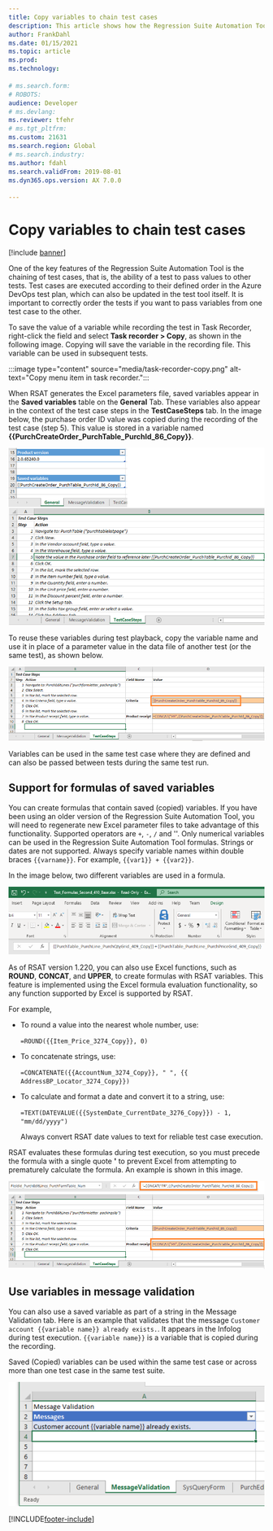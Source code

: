 ```yaml
---
title: Copy variables to chain test cases
description: This article shows how the Regression Suite Automation Tool can be used to chain test cases, which is the ability of a test to pass values to other tests.
author: FrankDahl
ms.date: 01/15/2021
ms.topic: article
ms.prod:
ms.technology:

# ms.search.form:
# ROBOTS:
audience: Developer
# ms.devlang:
ms.reviewer: tfehr
# ms.tgt_pltfrm:
ms.custom: 21631
ms.search.region: Global
# ms.search.industry:
ms.author: fdahl
ms.search.validFrom: 2019-08-01
ms.dyn365.ops.version: AX 7.0.0

---
```


# Copy variables to chain test cases

[!include [banner](../../includes/banner.md)]

One of the key features of the Regression Suite Automation Tool is the chaining of test cases, that is, the ability of a test to pass values to other tests. Test cases are executed according to their defined order in the Azure DevOps test plan, which can also be updated in the test tool itself. It is important to correctly order the tests if you want to pass variables from one test case to the other.

To save the value of a variable while recording the test in Task Recorder, right-click the field and select **Task recorder > Copy**, as shown in the following image. Copying will save the variable in the recording file. This variable can be used in subsequent tests.

:::image type="content" source="media/task-recorder-copy.png" alt-text="Copy menu item in task recorder.":::

When RSAT generates the Excel parameters file, saved variables appear in the **Saved variables** table on the **General** Tab. These variables also appear in the context of the test case steps in the **TestCaseSteps** tab. In the image below, the purchase order ID value was copied during the recording of the test case (step 5). This value is stored in a variable named **{{PurchCreateOrder_PurchTable_PurchId_86_Copy}}**.

![Saved variables in Excel.](media/saved-variables.png)

To reuse these variables during test playback, copy the variable name and use it in place of a parameter value in the data file of another test (or the same test), as shown below.

![Reusing variables in Excel.](media/reuse-variables.png)

Variables can be used in the same test case where they are defined and can also be passed between tests during the same test run.

## Support for formulas of saved variables

You can create formulas that contain saved (copied) variables. If you have been using an older version of the Regression Suite Automation Tool, you will need to regenerate new Excel parameter files to take advantage of this functionality. Supported operators are `+`, `-`, `/` and '\'. Only numerical variables can be used in the Regression Suite Automation Tool formulas. Strings or dates are not supported. Always specify variable names within double braces `{{varname}}`. For example, `{{var1}} + {{var2}}`.

In the image below, two different variables are used in a formula.

![Creating a formula in Excel.](media/formulas.png)

As of RSAT version 1.220, you can also use Excel functions, such as **ROUND**, **CONCAT**, and **UPPER**, to create formulas with RSAT variables. This feature is implemented using the Excel formula evaluation functionality, so any function supported by Excel is supported by RSAT.

For example,

+ To round a value into the nearest whole number, use:

    `=ROUND({{Item_Price_3274_Copy}}, 0)`

+ To concatenate strings, use:

    `=CONCATENATE({{AccountNum_3274_Copy}}, " ", {{ AddressBP_Locator_3274_Copy}})`

+ To calculate and format a date and convert it to a string, use:

    `=TEXT(DATEVALUE({{SystemDate_CurrentDate_3276_Copy}}) - 1, "mm/dd/yyyy")`

    Always convert RSAT date values to text for reliable test case execution.

RSAT evaluates these formulas during test execution, so you must precede the formula with a single quote **\'** to prevent Excel from attempting to prematurely calculate the formula. An example is shown in this image.

![Creating a formula in Excel 2.](media/formulas-2.png)

## Use variables in message validation

You can also use a saved variable as part of a string in the Message Validation tab. Here is an example that validates that the message `Customer account {{variable name}} already exists.`. It appears in the Infolog during test execution. `{{variable name}}` is a variable that is copied during the recording.

Saved (Copied) variables can be used within the same test case or across more than one test case in the same test suite.

![message with variable.](media/rsat-message-with-variable.png)


[!INCLUDE[footer-include](../../../../includes/footer-banner.md)]